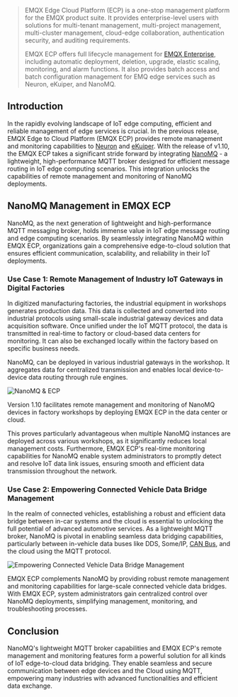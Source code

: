 > EMQX Edge Cloud Platform (ECP) is a one-stop management platform for the EMQX product suite. It provides enterprise-level users with solutions for multi-tenant management, multi-project management, multi-cluster management, cloud-edge collaboration, authentication security, and auditing requirements.
>
> EMQX ECP offers full lifecycle management for [EMQX Enterprise](https://www.emqx.com/en/products/emqx), including automatic deployment, deletion, upgrade, elastic scaling, monitoring, and alarm functions. It also provides batch access and batch configuration management for EMQ edge services such as Neuron, eKuiper, and NanoMQ.

## Introduction

In the rapidly evolving landscape of IoT edge computing, efficient and reliable management of edge services is crucial. In the previous release, EMQX Edge to Cloud Platform (EMQX ECP) provides remote management and monitoring capabilities to [Neuron](https://github.com/emqx/neuron) and [eKuiper](https://ekuiper.org/). With the release of v1.10, the EMQX ECP  takes a significant stride forward by integrating [NanoMQ](https://nanomq.io/) - a lightweight, high-performance MQTT broker designed for efficient message routing in IoT edge computing scenarios. This integration unlocks the capabilities of remote management and monitoring of NanoMQ deployments. 

## NanoMQ Management in EMQX ECP

NanoMQ, as the next generation of lightweight and high-performance MQTT messaging broker, holds immense value in IoT edge message routing and edge computing scenarios. By seamlessly integrating NanoMQ within EMQX ECP, organizations gain a comprehensive edge-to-cloud solution that ensures efficient communication, scalability, and reliability in their IoT deployments.

### Use Case 1: Remote Management of Industry IoT Gateways in Digital Factories

In digitized manufacturing factories, the industrial equipment in workshops generates production data. This data is collected and converted into industrial protocols using small-scale industrial gateway devices and data acquisition software. Once unified under the IoT MQTT protocol, the data is transmitted in real-time to factory or cloud-based data centers for monitoring. It can also be exchanged locally within the factory based on specific business needs. 

NanoMQ, can be deployed in various industrial gateways in the workshop. It aggregates data for centralized transmission and enables local device-to-device data routing through rule engines.

![NanoMQ & ECP](https://assets.emqx.com/images/a6f33862d88b3036763d2c6e54ba4b66.png)

Version 1.10 facilitates remote management and monitoring of NanoMQ devices in factory workshops by deploying EMQX ECP in the data center or cloud.

This proves particularly advantageous when multiple NanoMQ instances are deployed across various workshops, as it significantly reduces local management costs. Furthermore, EMQX ECP's real-time monitoring capabilities for NanoMQ enable system administrators to promptly detect and resolve IoT data link issues, ensuring smooth and efficient data transmission throughout the network.

### Use Case 2:  Empowering Connected Vehicle Data Bridge Management

In the realm of connected vehicles, establishing a robust and efficient data bridge between in-car systems and the cloud is essential to unlocking the full potential of advanced automotive services. As a lightweight MQTT broker, NanoMQ is pivotal in enabling seamless data bridging capabilities, particularly between in-vehicle data buses like DDS, Some/IP, [CAN Bus](https://www.emqx.com/en/blog/can-bus-how-it-works-pros-and-cons), and the cloud using the MQTT protocol.

![Empowering Connected Vehicle Data Bridge Management](https://assets.emqx.com/images/3d82b2e41c8b229ea8d0982e5864cf8f.png)

EMQX ECP complements NanoMQ by providing robust remote management and monitoring capabilities for large-scale connected vehicle data bridges. With EMQX ECP, system administrators gain centralized control over NanoMQ deployments, simplifying management, monitoring, and troubleshooting processes.

## Conclusion

NanoMQ's lightweight MQTT broker capabilities and EMQX ECP's remote management and monitoring features form a powerful solution for all kinds of IoT edge-to-cloud data bridging. They enable seamless and secure communication between edge devices and the Cloud using MQTT, empowering many industries with advanced functionalities and efficient data exchange.
